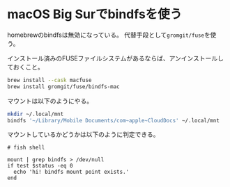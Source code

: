 # macOS Big Surでbindfsを使う

homebrewのbindfsは無効になっている。
代替手段として`gromgit/fuse`を使う。

インストール済みのFUSEファイルシステムがあるならば、アンインストールしておくこと。

```bash
brew install --cask macfuse
brew install gromgit/fuse/bindfs-mac
```

マウントは以下のようにやる。

```bash
mkdir ~/.local/mnt
bindfs '~/Library/Mobile Documents/com~apple~CloudDocs' ~/.local/mnt
```

マウントしているかどうかは以下のように判定できる。

```fish
# fish shell

mount | grep bindfs > /dev/null
if test $status -eq 0
  echo 'hi! bindfs mount point exists.'
end
```
